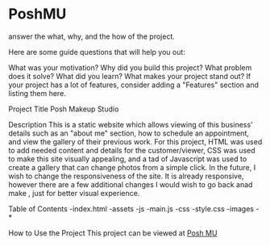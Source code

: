 # PoshMU

answer the what, why, and the how of the project.

Here are some guide questions that will help you out:

What was your motivation?
Why did you build this project?
What problem does it solve?
What did you learn?
What makes your project stand out?
If your project has a lot of features, consider adding a "Features" section and listing them here.

Project Title
Posh Makeup Studio

Description
This is a static website which allows viewing of this business' details such as an "about me" section, how to schedule an appointment, and view the gallery of their previous work. For this project, HTML was used to add needed content and details for the customer/viewer, CSS was used to make this site visually appealing, and a tad of Javascript was used to create a gallery that can change photos from a simple click. In the future, I wish to change the responsiveness of the site. It is already responsive, however there are a few additional changes I would wish to go back anad make , just for better visual experience. 

Table of Contents
-index.html
-assets
  -js
    -main.js
  -css
    -style.css
-images
  -*
<!-- How to install and run the program -->

How to Use the Project
This project can be viewed at <a href="https://poshmu.netlify.app">Posh MU</a>

<!--include a credit
add a license-->
